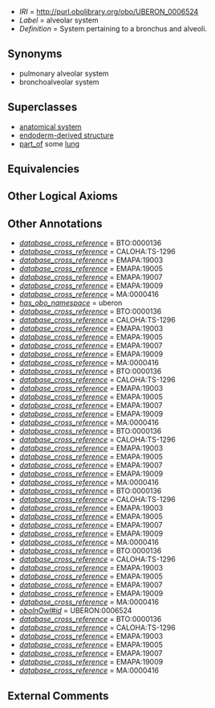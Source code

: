  * *IRI* = http://purl.obolibrary.org/obo/UBERON_0006524
 * *Label* = alveolar system
 * *Definition* = System pertaining to a bronchus and alveoli.

## Synonyms

 * pulmonary alveolar system
 * bronchoalveolar system

## Superclasses

 * [anatomical system](../../UBERON/67/UBERON_0000467.md)
 * [endoderm-derived structure](../../UBERON/19/UBERON_0004119.md)
 * [part_of](../../BFO/50/BFO_0000050.md) some [lung](../../UBERON/48/UBERON_0002048.md)

## Equivalencies


## Other Logical Axioms


## Other Annotations

 * *[database_cross_reference](../../ef/oboInOwl#hasDbXref.md)* = BTO:0000136
 * *[database_cross_reference](../../ef/oboInOwl#hasDbXref.md)* = CALOHA:TS-1296
 * *[database_cross_reference](../../ef/oboInOwl#hasDbXref.md)* = EMAPA:19003
 * *[database_cross_reference](../../ef/oboInOwl#hasDbXref.md)* = EMAPA:19005
 * *[database_cross_reference](../../ef/oboInOwl#hasDbXref.md)* = EMAPA:19007
 * *[database_cross_reference](../../ef/oboInOwl#hasDbXref.md)* = EMAPA:19009
 * *[database_cross_reference](../../ef/oboInOwl#hasDbXref.md)* = MA:0000416
 * *[has_obo_namespace](../../ce/oboInOwl#hasOBONamespace.md)* = uberon
 * *[database_cross_reference](../../ef/oboInOwl#hasDbXref.md)* = BTO:0000136
 * *[database_cross_reference](../../ef/oboInOwl#hasDbXref.md)* = CALOHA:TS-1296
 * *[database_cross_reference](../../ef/oboInOwl#hasDbXref.md)* = EMAPA:19003
 * *[database_cross_reference](../../ef/oboInOwl#hasDbXref.md)* = EMAPA:19005
 * *[database_cross_reference](../../ef/oboInOwl#hasDbXref.md)* = EMAPA:19007
 * *[database_cross_reference](../../ef/oboInOwl#hasDbXref.md)* = EMAPA:19009
 * *[database_cross_reference](../../ef/oboInOwl#hasDbXref.md)* = MA:0000416
 * *[database_cross_reference](../../ef/oboInOwl#hasDbXref.md)* = BTO:0000136
 * *[database_cross_reference](../../ef/oboInOwl#hasDbXref.md)* = CALOHA:TS-1296
 * *[database_cross_reference](../../ef/oboInOwl#hasDbXref.md)* = EMAPA:19003
 * *[database_cross_reference](../../ef/oboInOwl#hasDbXref.md)* = EMAPA:19005
 * *[database_cross_reference](../../ef/oboInOwl#hasDbXref.md)* = EMAPA:19007
 * *[database_cross_reference](../../ef/oboInOwl#hasDbXref.md)* = EMAPA:19009
 * *[database_cross_reference](../../ef/oboInOwl#hasDbXref.md)* = MA:0000416
 * *[database_cross_reference](../../ef/oboInOwl#hasDbXref.md)* = BTO:0000136
 * *[database_cross_reference](../../ef/oboInOwl#hasDbXref.md)* = CALOHA:TS-1296
 * *[database_cross_reference](../../ef/oboInOwl#hasDbXref.md)* = EMAPA:19003
 * *[database_cross_reference](../../ef/oboInOwl#hasDbXref.md)* = EMAPA:19005
 * *[database_cross_reference](../../ef/oboInOwl#hasDbXref.md)* = EMAPA:19007
 * *[database_cross_reference](../../ef/oboInOwl#hasDbXref.md)* = EMAPA:19009
 * *[database_cross_reference](../../ef/oboInOwl#hasDbXref.md)* = MA:0000416
 * *[database_cross_reference](../../ef/oboInOwl#hasDbXref.md)* = BTO:0000136
 * *[database_cross_reference](../../ef/oboInOwl#hasDbXref.md)* = CALOHA:TS-1296
 * *[database_cross_reference](../../ef/oboInOwl#hasDbXref.md)* = EMAPA:19003
 * *[database_cross_reference](../../ef/oboInOwl#hasDbXref.md)* = EMAPA:19005
 * *[database_cross_reference](../../ef/oboInOwl#hasDbXref.md)* = EMAPA:19007
 * *[database_cross_reference](../../ef/oboInOwl#hasDbXref.md)* = EMAPA:19009
 * *[database_cross_reference](../../ef/oboInOwl#hasDbXref.md)* = MA:0000416
 * *[database_cross_reference](../../ef/oboInOwl#hasDbXref.md)* = BTO:0000136
 * *[database_cross_reference](../../ef/oboInOwl#hasDbXref.md)* = CALOHA:TS-1296
 * *[database_cross_reference](../../ef/oboInOwl#hasDbXref.md)* = EMAPA:19003
 * *[database_cross_reference](../../ef/oboInOwl#hasDbXref.md)* = EMAPA:19005
 * *[database_cross_reference](../../ef/oboInOwl#hasDbXref.md)* = EMAPA:19007
 * *[database_cross_reference](../../ef/oboInOwl#hasDbXref.md)* = EMAPA:19009
 * *[database_cross_reference](../../ef/oboInOwl#hasDbXref.md)* = MA:0000416
 * *[oboInOwl#id](../../id/oboInOwl#id.md)* = UBERON:0006524
 * *[database_cross_reference](../../ef/oboInOwl#hasDbXref.md)* = BTO:0000136
 * *[database_cross_reference](../../ef/oboInOwl#hasDbXref.md)* = CALOHA:TS-1296
 * *[database_cross_reference](../../ef/oboInOwl#hasDbXref.md)* = EMAPA:19003
 * *[database_cross_reference](../../ef/oboInOwl#hasDbXref.md)* = EMAPA:19005
 * *[database_cross_reference](../../ef/oboInOwl#hasDbXref.md)* = EMAPA:19007
 * *[database_cross_reference](../../ef/oboInOwl#hasDbXref.md)* = EMAPA:19009
 * *[database_cross_reference](../../ef/oboInOwl#hasDbXref.md)* = MA:0000416

## External Comments

